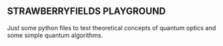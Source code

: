 ## STRAWBERRYFIELDS PLAYGROUND

Just some python files to test theoretical concepts of quantum optics and some simple quantum algorithms.